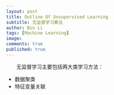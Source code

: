 ```yaml
---
layout: post
title: Outline Of Unsupervised Learning
subtitle: 无监督学习算法
author: Bin Li
tags: [Machine Learning]
image: 
comments: true
published: true
---
```


　　无监督学习主要包括两大类学习方法：
* 数据聚类
* 特征变量关联
